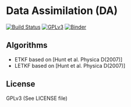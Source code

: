 Data Assimilation (DA)
========================

[![Build Status](https://travis-ci.org/termoshtt/continuate.svg?branch=master)](https://travis-ci.org/termoshtt/data_assimilation.py)
[![GPLv3](http://img.shields.io/badge/License-GPLv3-blue.svg?style=flat)](LICENSE)
[![Binder](http://mybinder.org/badge.svg)](http://mybinder.org:/repo/termoshtt/data_assimilation.py)

Algorithms
------------

- ETKF based on [Hunt et al. Physica D(2007)]
- LETKF based on [Hunt et al. Physica D(2007)]

License
--------
GPLv3 (See LICENSE file)
